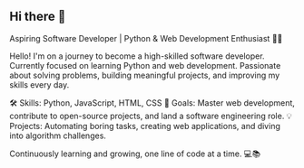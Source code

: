 ## Hi there 👋

<!--
**Nirway/Nirway** is a ✨ _special_ ✨ repository because its `README.md` (this file) appears on your GitHub profile.

Here are some ideas to get you started:

- 🔭 I’m currently working on ...
- 🌱 I’m currently learning ...
- 👯 I’m looking to collaborate on ...
- 🤔 I’m looking for help with ...
- 💬 Ask me about ...
- 📫 How to reach me: ...
- 😄 Pronouns: ...
- ⚡ Fun fact: ...
-->

Aspiring Software Developer | Python & Web Development Enthusiast 🐍🌐

Hello! I'm on a journey to become a high-skilled software developer. Currently focused on learning Python and web development. Passionate about solving problems, building meaningful projects, and improving my skills every day.

🛠️ Skills: Python, JavaScript, HTML, CSS
🎯 Goals: Master web development, contribute to open-source projects, and land a software engineering role.
💡 Projects: Automating boring tasks, creating web applications, and diving into algorithm challenges.

Continuously learning and growing, one line of code at a time. 💻📚


